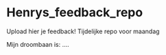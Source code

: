 # Henrys_feedback_repo
Upload hier je feedback! Tijdelijke repo voor maandag

Mijn droombaan is: ....
